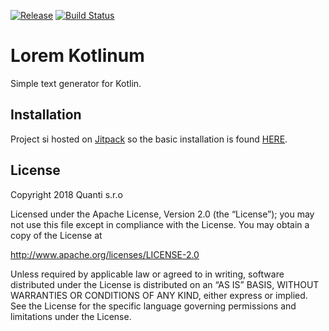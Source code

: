 [![Release](https://jitpack.io/v/Qase/LoremKotlinum.svg)](https://jitpack.io/#Qase/LoremKotlinum)
[![Build Status](https://travis-ci.org/Qase/LoremKotlinum.svg?branch=master)](https://travis-ci.org/Qase/LoremKotlinum)

# Lorem Kotlinum

Simple text generator for Kotlin.

## Installation

Project si hosted on [Jitpack](https://jitpack.io) so the basic installation is found [HERE](https://jitpack.io/#Qase/LoremKotlinum).

## License

Copyright 2018 Quanti s.r.o

Licensed under the Apache License, Version 2.0 (the “License”); you may not use this file except in compliance with the License. You may obtain a copy of the License at 

http://www.apache.org/licenses/LICENSE-2.0 

Unless required by applicable law or agreed to in writing, software distributed under the License is distributed on an “AS IS” BASIS, WITHOUT WARRANTIES OR CONDITIONS OF ANY KIND, either express or implied. See the License for the specific language governing permissions and limitations under the License.
